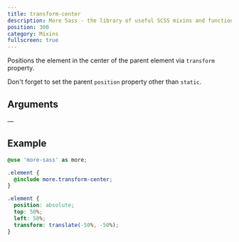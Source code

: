 ```yaml
---
title: transform-center
description: More Sass - the library of useful SCSS mixins and functions.
position: 300
category: Mixins
fullscreen: true
---
```


Positions the element in the center of the parent element via `transform` property.

<alert type="warning">Don't forget to set the parent `position` property other than `static`.</alert>

## Arguments

—

## Example

<code-group>
  
  <code-block label="SCSS" active>
  
  ```scss
  @use 'more-sass' as more;
  
  .element {
  	@include more.transform-center;
  }
  ```
  
  </code-block>
  
  <code-block label="Output">
  
  ```css
  .element {
  	position: absolute;
  	top: 50%;
  	left: 50%;
  	transform: translate(-50%, -50%);
  }
  ```
  
  </code-block>
  
</code-group>
